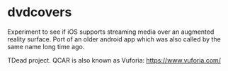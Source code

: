 # dvdcovers
Experiment to see if iOS supports streaming media over an augmented reality surface. Port of an older android app which was also called by the same name long time ago.

TDead project. QCAR is also known as Vuforia: https://www.vuforia.com/
